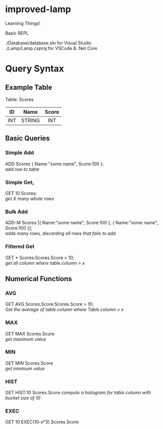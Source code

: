 # improved-lamp
Learning Things!

Basic REPL

./Database/database.sln for Visual Studio  
./Lamp/Lamp.csproj for VSCode & .Net Core

# Query Syntax

## Example Table
Table: Scores  

| ID | Name | Score |  
| :---: | :---: | :---: |  
| INT | STRING | INT |  

## Basic Queries

### Simple Add  
ADD Scores { Name:"some name", Score:100 };  
_add row to table_  

### Simple Get,
GET 10 Scores;  
_get X many whole rows_

### Bulk Add
ADD-M Scores [{ Name:"some name", Score:100 }, { Name:"some name", Score:100 }];  
_adds many rows, discarding all rows that fails to add_

### Filtered Get
GET * Scores:Scores.Score > 10;  
_get all column where table.column > x_

## Numerical Functions

### AVG
GET AVG Scores.Score:Scores.Score > 10;  
_Get the average of table.column where Table.column > x_  

### MAX
GET MAX Scores.Score  
_get maximum value_

### MIN
GET MIN Scores.Score  
_get minimum value_

### HIST
GET HIST:10 Scores.Score
_compute a histogram for table.column with bucket size of 10_

### EXEC
GET 10 EXEC(10-x*3) Scores.Score  
